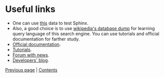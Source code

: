 # Useful links

* One can use [this](https://github.com/AliakseiSuvorau/MedcineDataBase.git) data to test Sphinx.
* Also, a good choice is to use [wikipedia's database dump](http://dumps.wikimedia.org/) 
for learning query language of this search engine. You can use tutorials
and official documentation for farther study.
* [Official documentation](http://sphinxsearch.com/docs/).
* [Tutorials](http://sphinxsearch.com/wiki/doku.php?id=tutorials).
* [Forum with news](http://sphinxsearch.com/forum/).
* [Developers' blog](http://sphinxsearch.com/blog/).

[Previous page](../developers/developer.md) | [Contents](../README.md)